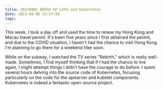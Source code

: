```yaml
---
title: 202308W1 BRUSH UP LIFE and Kubernetes 
date: 2023-08-06 23:17:58
tags:
---
```

This week, I took a day off and used the time to renew my Hong Kong and Macau travel permit. It's been five years since I first obtained the permit, and due to the COVID situation, I haven't had the chance to visit Hong Kong. I'm planning to go there for a weekend hike soon.

While on the subway, I watched the TV series "Rebirth," which is really well-made. Sometimes, I find myself thinking that if I had the chance to live again, I might attempt things I didn't have the courage to do before. I spent several hours delving into the source code of Kubernetes, focusing particularly on the code for the apiserver and kubelet components. Kubernetes is indeed a fantastic open-source project.